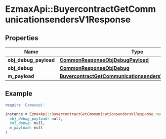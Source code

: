 # EzmaxApi::BuyercontractGetCommunicationsendersV1Response

## Properties

| Name | Type | Description | Notes |
| ---- | ---- | ----------- | ----- |
| **obj_debug_payload** | [**CommonResponseObjDebugPayload**](CommonResponseObjDebugPayload.md) |  |  |
| **obj_debug** | [**CommonResponseObjDebug**](CommonResponseObjDebug.md) |  | [optional] |
| **m_payload** | [**BuyercontractGetCommunicationsendersV1ResponseMPayload**](BuyercontractGetCommunicationsendersV1ResponseMPayload.md) |  |  |

## Example

```ruby
require 'Ezmaxapi'

instance = EzmaxApi::BuyercontractGetCommunicationsendersV1Response.new(
  obj_debug_payload: null,
  obj_debug: null,
  m_payload: null
)
```

